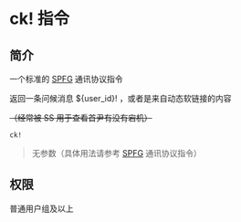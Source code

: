 # ck! 指令

## 简介

一个标准的 [SPFG](https://spfg.ustc-zzzz.net/) 通讯协议指令

返回一条问候消息 ${user\_id}! ，或者是来自动态软链接的内容

~~（经常被 SS 用于查看首尹有没有宕机）~~

```QQ\_message
ck!
```

> 无参数（具体用法请参考 [SPFG](https://spfg.ustc-zzzz.net/) 通讯协议指令）

## 权限

普通用户组及以上
